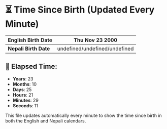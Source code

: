 # ⏳ Time Since Birth (Updated Every Minute)

| **English Birth Date** | Thu Nov 23 2000 |
|------------------------|-------------------------------------|
| **Nepali Birth Date**  | undefined/undefined/undefined                  |

## 📅 Elapsed Time:

- **Years**: 23
- **Months**: 10
- **Days**: 25
- **Hours**: 21
- **Minutes**: 29
- **Seconds**: 11

This file updates automatically every minute to show the time since birth in both the English and Nepali calendars.